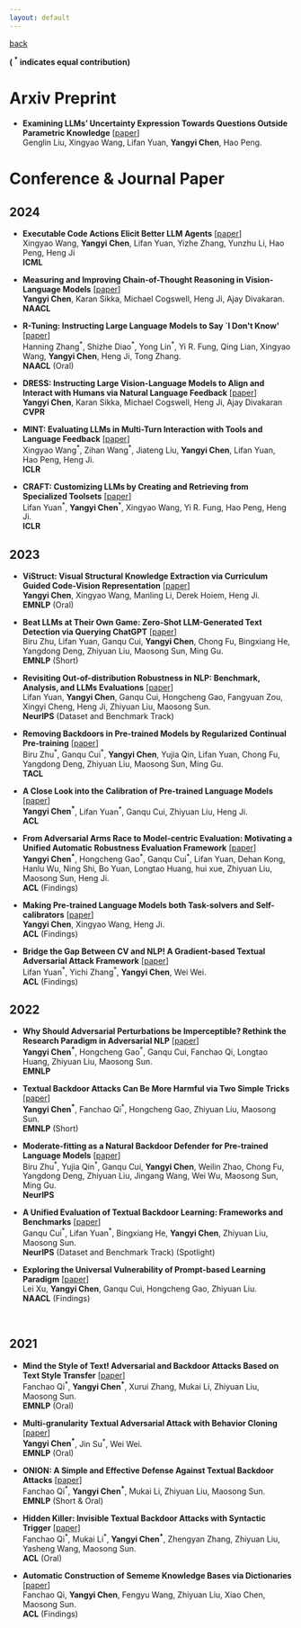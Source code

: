 ```yaml
---
layout: default
---
```




[back](./)

**(  <sup>\*</sup>  indicates equal contribution)**


# Arxiv Preprint
- **Examining LLMs’ Uncertainty Expression Towards Questions Outside Parametric Knowledge** [[paper](https://arxiv.org/abs/2311.09731)] <br/> Genglin Liu, Xingyao Wang, Lifan Yuan, **Yangyi Chen**, Hao Peng. <br/>




# Conference & Journal Paper
## 2024
- **Executable Code Actions Elicit Better LLM Agents** [[paper](https://arxiv.org/abs/2402.01030)] <br/> Xingyao Wang, **Yangyi Chen**, Lifan Yuan, Yizhe Zhang, Yunzhu Li, Hao Peng, Heng Ji <br/> **ICML** 

- **Measuring and Improving Chain-of-Thought Reasoning in Vision-Language Models** [[paper](https://arxiv.org/abs/2309.04461)] <br/> **Yangyi Chen**, Karan Sikka, Michael Cogswell, Heng Ji, Ajay Divakaran. <br/> **NAACL**

- **R-Tuning: Instructing Large Language Models to Say `I Don't Know'** [[paper](https://arxiv.org/abs/2311.09677)] <br/> Hanning Zhang<sup>\*</sup>, Shizhe Diao<sup>\*</sup>, Yong Lin<sup>\*</sup>, Yi R. Fung, Qing Lian, Xingyao Wang, **Yangyi Chen**, Heng Ji, Tong Zhang. <br/> **NAACL** (Oral)

- **DRESS: Instructing Large Vision-Language Models to Align and Interact with Humans via Natural Language Feedback** [[paper](http://arxiv.org/abs/2311.10081)] <br/> **Yangyi Chen**, Karan Sikka, Michael Cogswell, Heng Ji, Ajay Divakaran <br/> **CVPR**

- **MINT: Evaluating LLMs in Multi-Turn Interaction with Tools and Language Feedback** [[paper](https://arxiv.org/abs/2309.10691)] <br/> Xingyao Wang<sup>\*</sup>, Zihan Wang<sup>\*</sup>, Jiateng Liu, **Yangyi Chen**, Lifan Yuan, Hao Peng, Heng Ji. <br/> **ICLR**

- **CRAFT: Customizing LLMs by Creating and Retrieving from Specialized Toolsets** [[paper](https://arxiv.org/abs/2309.17428)] <br/> Lifan Yuan<sup>\*</sup>, **Yangyi Chen**<sup>\*</sup>, Xingyao Wang, Yi R. Fung, Hao Peng, Heng Ji. <br/> **ICLR**


## 2023 
- **ViStruct: Visual Structural Knowledge Extraction via Curriculum Guided Code-Vision Representation** [[paper](https://arxiv.org/abs/2311.13258)] <br/> **Yangyi Chen**, Xingyao Wang, Manling Li, Derek Hoiem, Heng Ji. <br/> **EMNLP** (Oral)

- **Beat LLMs at Their Own Game: Zero-Shot LLM-Generated Text Detection via Querying ChatGPT** [[paper](https://aclanthology.org/2023.emnlp-main.463.pdf)] <br/> Biru Zhu, Lifan Yuan, Ganqu Cui, **Yangyi Chen**, Chong Fu, Bingxiang He, Yangdong Deng, Zhiyuan Liu, Maosong Sun, Ming Gu. <br/> **EMNLP** (Short)

- **Revisiting Out-of-distribution Robustness in NLP: Benchmark, Analysis, and LLMs Evaluations** [[paper](http://arxiv.org/abs/2306.04618)]  <br/> Lifan Yuan, **Yangyi Chen**, Ganqu Cui, Hongcheng Gao, Fangyuan Zou, Xingyi Cheng, Heng Ji, Zhiyuan Liu, Maosong Sun. <br/> **NeurIPS** (Dataset and Benchmark Track)

- **Removing Backdoors in Pre-trained Models by Regularized Continual Pre-training** [[paper](https://direct.mit.edu/tacl/article/doi/10.1162/tacl_a_00622/118798/Removing-Backdoors-in-Pre-trained-Models-by)] <br/> Biru Zhu<sup>\*</sup>, Ganqu Cui<sup>\*</sup>, **Yangyi Chen**, Yujia Qin, Lifan Yuan, Chong Fu, Yangdong Deng, Zhiyuan Liu, Maosong Sun, Ming Gu. <br/> **TACL** 

- **A Close Look into the Calibration of Pre-trained Language Models** [[paper](https://arxiv.org/abs/2211.00151)] <br/> **Yangyi Chen<sup>\*</sup>**, Lifan Yuan<sup>\*</sup>, Ganqu Cui, Zhiyuan Liu, Heng Ji. <br/> **ACL** 

- **From Adversarial Arms Race to Model-centric Evaluation: Motivating a Unified Automatic Robustness Evaluation Framework** [[paper](https://arxiv.org/abs/2305.18503)] <br/> **Yangyi Chen<sup>\*</sup>**, Hongcheng Gao<sup>\*</sup>, Ganqu Cui<sup>\*</sup>, Lifan Yuan, Dehan Kong, Hanlu Wu, Ning Shi, Bo Yuan, Longtao Huang, hui xue, Zhiyuan Liu, Maosong Sun, Heng Ji. <br/> **ACL** (Findings)

- **Making Pre-trained Language Models both Task-solvers and Self-calibrators** [[paper](https://arxiv.org/abs/2307.11316)]  <br/> **Yangyi Chen**, Xingyao Wang, Heng Ji. <br/> **ACL** (Findings)

- **Bridge the Gap Between CV and NLP! A Gradient-based Textual Adversarial Attack Framework** [[paper](https://arxiv.org/abs/2110.15317)] <br/> Lifan Yuan<sup>\*</sup>, Yichi Zhang<sup>\*</sup>, **Yangyi Chen**, Wei Wei. <br/> **ACL** (Findings) 



## 2022
- **Why Should Adversarial Perturbations be Imperceptible? Rethink the Research Paradigm in Adversarial NLP** [[paper](https://arxiv.org/abs/2210.10683)] <br/> **Yangyi Chen<sup>\*</sup>**, Hongcheng Gao<sup>\*</sup>, Ganqu Cui, Fanchao Qi, Longtao Huang, Zhiyuan Liu, Maosong Sun.  <br/> **EMNLP**

- **Textual Backdoor Attacks Can Be More Harmful via Two Simple Tricks** [[paper](https://arxiv.org/abs/2110.08247)] <br/> **Yangyi Chen<sup>\*</sup>**, Fanchao Qi<sup>\*</sup>, Hongcheng Gao, Zhiyuan Liu, Maosong Sun.  <br/> **EMNLP** (Short)

- **Moderate-fitting as a Natural Backdoor Defender for Pre-trained Language Models** [[paper](https://openreview.net/pdf?id=C7cv9fh8m-b)] <br/> Biru Zhu<sup>\*</sup>, Yujia Qin<sup>\*</sup>, Ganqu Cui, **Yangyi Chen**, Weilin Zhao, Chong Fu, Yangdong Deng, Zhiyuan Liu, Jingang Wang, Wei Wu, Maosong Sun, Ming Gu.  <br/> **NeurIPS** 

- **A Unified Evaluation of Textual Backdoor Learning: Frameworks and Benchmarks** [[paper](https://arxiv.org/abs/2206.08514)] <br/> Ganqu Cui<sup>\*</sup>, Lifan Yuan<sup>\*</sup>, Bingxiang He, **Yangyi Chen**, Zhiyuan Liu, Maosong Sun.  <br/> **NeurIPS** (Dataset and Benchmark Track) (Spotlight)

- **Exploring the Universal Vulnerability of Prompt-based Learning Paradigm** [[paper](https://arxiv.org/abs/2204.05239)] <br/> Lei Xu, **Yangyi Chen**, Ganqu Cui, Hongcheng Gao, Zhiyuan Liu. <br/> **NAACL** (Findings) 
<br/>

## 2021
- **Mind the Style of Text! Adversarial and Backdoor Attacks Based on Text Style Transfer**  [[paper](https://arxiv.org/abs/2110.07139)] <br/> Fanchao Qi<sup>\*</sup>, **Yangyi Chen<sup>\*</sup>**, Xurui Zhang, Mukai Li, Zhiyuan Liu, Maosong Sun. <br/> **EMNLP** (Oral)

- **Multi-granularity Textual Adversarial Attack with Behavior Cloning** [[paper](https://arxiv.org/abs/2109.04367)] <br/> **Yangyi Chen<sup>\*</sup>**, Jin Su<sup>\*</sup>, Wei Wei. <br/> **EMNLP** (Oral)

- **ONION: A Simple and Effective Defense Against Textual Backdoor Attacks** [[paper](https://arxiv.org/abs/2011.10369)] <br/> Fanchao Qi<sup>\*</sup>, **Yangyi Chen<sup>\*</sup>**, Mukai Li, Zhiyuan Liu, Maosong Sun.  <br/>  **EMNLP** (Short & Oral) 


- **Hidden Killer: Invisible Textual Backdoor Attacks with Syntactic Trigger** [[paper](https://arxiv.org/abs/2105.12400)] <br/>  Fanchao Qi<sup>\*</sup>, Mukai Li<sup>\*</sup>, **Yangyi Chen<sup>\*</sup>**, Zhengyan Zhang, Zhiyuan Liu, Yasheng Wang, Maosong Sun.  <br/>  **ACL** (Oral)


- **Automatic Construction of Sememe Knowledge Bases via Dictionaries** [[paper](https://arxiv.org/abs/2105.12585)] <br/> Fanchao Qi, **Yangyi Chen**, Fengyu Wang, Zhiyuan Liu, Xiao Chen, Maosong Sun.  <br/> **ACL** (Findings) 


